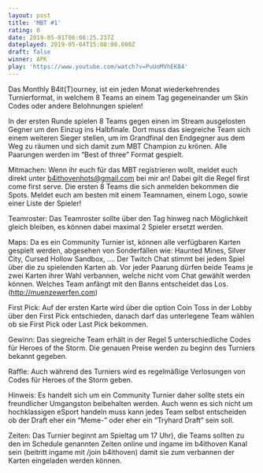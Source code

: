 ```yaml
---
layout: post
title: 'MBT #1'
rating: 0
date: 2019-05-01T06:08:25.237Z
dateplayed: 2019-05-04T15:08:00.000Z
draft: false
winner: APK
play: 'https://www.youtube.com/watch?v=PuUoMVhEK84'
---
```

Das Monthly B4it(T)ourney, ist ein jeden Monat wiederkehrendes Turnierformat, in welchem 8 Teams an einem Tag gegeneinander um Skin Codes oder andere Belohnungen  spielen! 



In der ersten Runde spielen 8 Teams gegen einen im Stream ausgelosten Gegner  um den Einzug ins Halbfinale. Dort muss das siegreiche Team sich einem weiteren Sieger stellen, um im Grandfinal den Endgegner aus dem Weg zu räumen und sich damit zum MBT Champion zu krönen. Alle Paarungen werden im “Best of three” Format gespielt.



Mitmachen: Wenn ihr euch für das MBT registrieren wollt, meldet euch direkt unter b4ithovenhots@gmail.com bei mir an! Dabei gilt die Regel first come first serve. Die ersten 8 Teams die sich anmelden bekommen die Spots. Meldet euch am besten mit einem Teamnamen, einem Logo, sowie einer Liste der Spieler!



Teamroster: Das Teamroster sollte über den Tag hinweg nach Möglichkeit gleich bleiben, es können dabei maximal 2 Spieler ersetzt werden.



Maps: Da es ein Community Turnier ist, können alle verfügbaren Karten gespielt werden, abgesehen von Sonderfällen wie: Haunted Mines, Silver City, Cursed Hollow Sandbox, .... Der Twitch Chat stimmt bei jedem Spiel über die zu spielenden Karten ab. Vor jeder Paarung dürfen beide Teams je zwei Karten ihrer Wahl verbannen, welche nicht vom Chat gewählt werden können. Welches Team anfängt mit den Banns entscheidet das Los. (http://muenzewerfen.com)



First Pick: Auf der ersten Karte wird über die option Coin Toss in der Lobby über den First Pick entschieden, danach darf das unterlegene Team wählen ob sie First Pick oder Last Pick bekommen.



Gewinn: Das siegreiche Team erhält in der Regel 5 unterschiedliche Codes für Heroes of the Storm. Die genauen Preise werden zu beginn des Turniers bekannt gegeben.



Raffle: Auch während des Turniers wird es regelmäßige Verlosungen von Codes für Heroes of the Storm geben.



Hinweis: Es handelt sich um ein Community Turnier daher sollte stets ein freundlicher Umgangston beibehalten werden. Auch wenn es sich nicht um hochklassigen eSport handeln muss kann jedes Team selbst entscheiden ob der Draft eher ein “Meme-” oder eher ein “Tryhard Draft” sein soll.



Zeiten: Das Turnier beginnt am Spieltag um 17 Uhr), die Teams sollten zu den im Schedule genannten Zeiten online und ingame im b4ithoven Kanal sein (beitritt ingame mit /join b4ithoven) damit sie zum verbannen der Karten eingeladen werden können.
